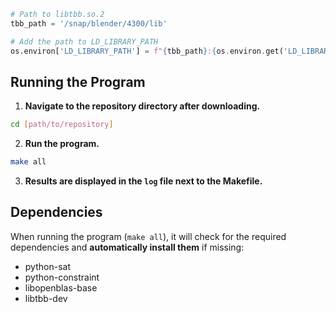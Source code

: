 ```python
# Path to libtbb.so.2
tbb_path = '/snap/blender/4300/lib'

# Add the path to LD_LIBRARY_PATH
os.environ['LD_LIBRARY_PATH'] = f"{tbb_path}:{os.environ.get('LD_LIBRARY_PATH', '')}"
```

## Running the Program

1. **Navigate to the repository directory after downloading.**
```bash
cd [path/to/repository]
```
2. **Run the program.**
```bash
make all
```
3. **Results are displayed in the `log` file next to the Makefile.**

## Dependencies

When running the program (`make all`), it will check for the required dependencies and **automatically install them** if missing:
- python-sat
- python-constraint
- libopenblas-base
- libtbb-dev

